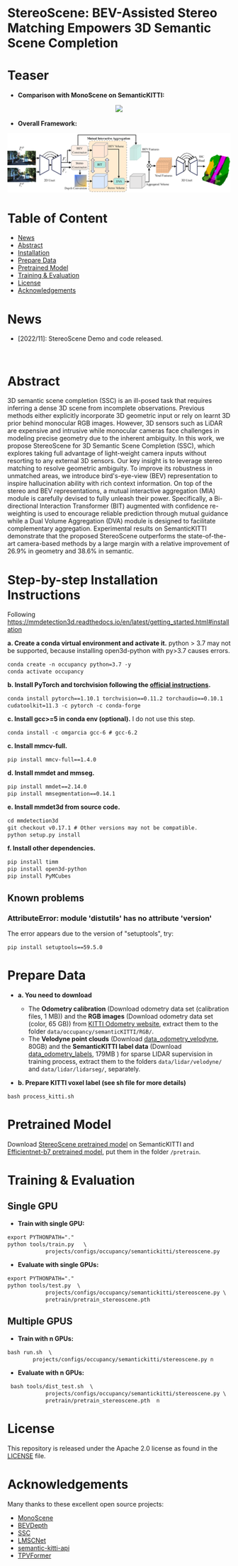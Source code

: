 # StereoScene: BEV-Assisted Stereo Matching Empowers 3D Semantic Scene Completion

# Teaser
- **Comparison with MonoScene on SemanticKITTI:**
<p align="center">
<img src="./teaser/teaser.gif" />
</p>


- **Overall Framework:**
<p align="center">
<img src="./teaser/overall.png" />
</p>

# Table of Content
- [News](#news)
- [Abstract](#abstract)
- [Installation](#step-by-step-installation-instructions)
- [Prepare Data](#prepare-data)
- [Pretrained Model](#pretrained-model)
- [Training & Evaluation](#training--evaluation)
- [License](#license)
- [Acknowledgements](#acknowledgements)


# News
- [2022/11]: StereoScene Demo and code released.
</br>


# Abstract
3D semantic scene completion (SSC) is an ill-posed task that requires inferring a dense 3D scene from incomplete observations. Previous methods either explicitly incorporate 3D geometric input or rely on learnt 3D prior behind monocular RGB images. However, 3D sensors such as LiDAR are expensive and intrusive while monocular cameras face challenges in modeling precise geometry due to the inherent ambiguity. In this work, we propose StereoScene for 3D Semantic Scene Completion (SSC), which explores taking full advantage of light-weight camera inputs without resorting to any external 3D sensors. Our key insight is to leverage stereo matching to resolve geometric ambiguity. To improve its robustness in unmatched areas, we introduce bird's-eye-view (BEV) representation to inspire hallucination ability with rich context information. On top of the stereo and BEV representations, a mutual interactive aggregation (MIA) module is carefully devised to fully unleash their power. Specifically, a Bi-directional Interaction Transformer (BIT) augmented with confidence re-weighting is used to encourage reliable prediction through mutual guidance while a Dual Volume Aggregation (DVA) module is designed to facilitate complementary aggregation. Experimental results on SemanticKITTI  demonstrate that the proposed StereoScene outperforms the state-of-the-art camera-based methods by a large margin with a relative improvement of 26.9% in geometry and 38.6% in semantic.


# Step-by-step Installation Instructions

Following https://mmdetection3d.readthedocs.io/en/latest/getting_started.html#installation

**a. Create a conda virtual environment and activate it.**
python > 3.7 may not be supported, because installing open3d-python with py>3.7 causes errors.
```shell
conda create -n occupancy python=3.7 -y
conda activate occupancy
```

**b. Install PyTorch and torchvision following the [official instructions](https://pytorch.org/).**
```shell
conda install pytorch==1.10.1 torchvision==0.11.2 torchaudio==0.10.1 cudatoolkit=11.3 -c pytorch -c conda-forge
```

**c. Install gcc>=5 in conda env (optional).**
I do not use this step.
```shell
conda install -c omgarcia gcc-6 # gcc-6.2
```

**c. Install mmcv-full.**
```shell
pip install mmcv-full==1.4.0
```

**d. Install mmdet and mmseg.**
```shell
pip install mmdet==2.14.0
pip install mmsegmentation==0.14.1
```

**e. Install mmdet3d from source code.**
```shell
cd mmdetection3d
git checkout v0.17.1 # Other versions may not be compatible.
python setup.py install
```

**f. Install other dependencies.**
```shell
pip install timm
pip install open3d-python
pip install PyMCubes
```


## Known problems

### AttributeError: module 'distutils' has no attribute 'version'
The error appears due to the version of "setuptools", try:
```shell
pip install setuptools==59.5.0
```




# Prepare Data

- **a. You need to download**

     - The **Odometry calibration** (Download odometry data set (calibration files, 1 MB)) and the **RGB images** (Download odometry data set (color, 65 GB)) from [KITTI Odometry website](http://www.cvlibs.net/datasets/kitti/eval_odometry.php), extract them to the folder `data/occupancy/semanticKITTI/RGB/`.
     - The **Velodyne point clouds** (Download [data_odometry_velodyne](http://www.cvlibs.net/download.php?file=data_odometry_velodyne.zip), 80GB) and the **SemanticKITTI label data** (Download [data_odometry_labels](http://www.semantic-kitti.org/assets/data_odometry_labels.zip), 179MB ) for sparse LIDAR supervision in training process, extract them to the folders ``` data/lidar/velodyne/ ``` and ``` data/lidar/lidarseg/ ```, separately. 


- **b. Prepare KITTI voxel label (see sh file for more details)**
```
bash process_kitti.sh
```


# Pretrained Model

Download [StereoScene pretrained model](https://drive.google.com/file/d/1D0gP3S5uKo6pDZApCg7lrwOf5c5_yvC7/view?usp=share_link) on SemanticKITTI and [Efficientnet-b7 pretrained model](https://drive.google.com/file/d/1JffT44Zjw27XBTeUv8_RW6wP6GllMtZh/view?usp=share_link), put them in the folder `/pretrain`.



# Training & Evaluation

## Single GPU
- **Train with single GPU:**
```
export PYTHONPATH="."  
python tools/train.py   \
            projects/configs/occupancy/semantickitti/stereoscene.py
```

- **Evaluate with single GPUs:**
```
export PYTHONPATH="."  
python tools/test.py  \
            projects/configs/occupancy/semantickitti/stereoscene.py \
            pretrain/pretrain_stereoscene.pth 
```


## Multiple GPUS
- **Train with n GPUs:**
```
bash run.sh  \
        projects/configs/occupancy/semantickitti/stereoscene.py n
```

- **Evaluate with n GPUs:**
```
 bash tools/dist_test.sh  \
            projects/configs/occupancy/semantickitti/stereoscene.py \
            pretrain/pretrain_stereoscene.pth  n
```



# License
This repository is released under the Apache 2.0 license as found in the [LICENSE](LICENSE) file.

# Acknowledgements
Many thanks to these excellent open source projects: 
- [MonoScene](https://github.com/astra-vision/MonoScene)
- [BEVDepth](https://github.com/Megvii-BaseDetection/BEVDepth)
- [SSC](https://github.com/waterljwant/SSC)
- [LMSCNet](https://github.com/astra-vision/LMSCNet)
- [semantic-kitti-api](https://github.com/PRBonn/semantic-kitti-api) 
- [TPVFormer](https://github.com/wzzheng/TPVFormer)
